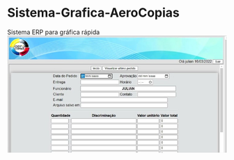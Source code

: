 # Sistema-Grafica-AeroCopias
Sistema ERP para gráfica rápida
<img src="https://raw.githubusercontent.com/juliansempre/Sistema-Grafica-AeroCopias/main/sistema.jpg" />
